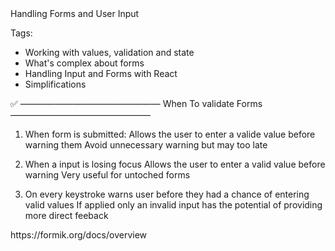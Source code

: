 <!------------------------------------------------------------------------------------------------------------------------------> Handling Forms and User Input

Tags:

- Working with values, validation and state
-  What's complex about forms
-  Handling Input and Forms with React
- Simplifications

✅ ———————————————— When To validate Forms ————————————————

1. When form is submitted:
Allows the user to enter a valide value before warning them
Avoid unnecessary warning but may too late

2. When a input is losing focus
Allows the user to enter a valid value before warning
Very useful for untoched forms

3. On every keystroke
warns user before they had a chance of entering valid values
If applied only an invalid input has the potential of providing more direct feeback

<Link>
https://formik.org/docs/overview
</Link>